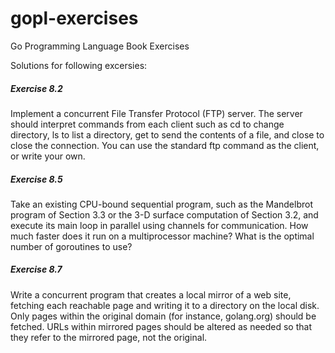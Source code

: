 # gopl-exercises
Go Programming Language Book Exercises


Solutions for following excersies:

##### Exercise 8.2
Implement a concurrent File Transfer Protocol (FTP) server. The
server should interpret commands from each client such as cd to change
directory, ls to list a directory, get to send the contents of a file, and close
to close the connection. You can use the standard ftp command as the client, or
write your own.

##### Exercise 8.5
Take an existing CPU-bound sequential program, such as the
Mandelbrot program of Section 3.3 or the 3-D surface computation of Section 3.2,
and execute its main loop in parallel using channels for communication. How much
faster does it run on a multiprocessor machine? What is the optimal number of
goroutines to use?

##### Exercise 8.7
Write a concurrent program that creates a local mirror of a web
site, fetching each reachable page and writing it to a directory on the local
disk. Only pages within the original domain (for instance, golang.org) should be
fetched. URLs within mirrored pages should be altered as needed so that they
refer to the mirrored page, not the original.
